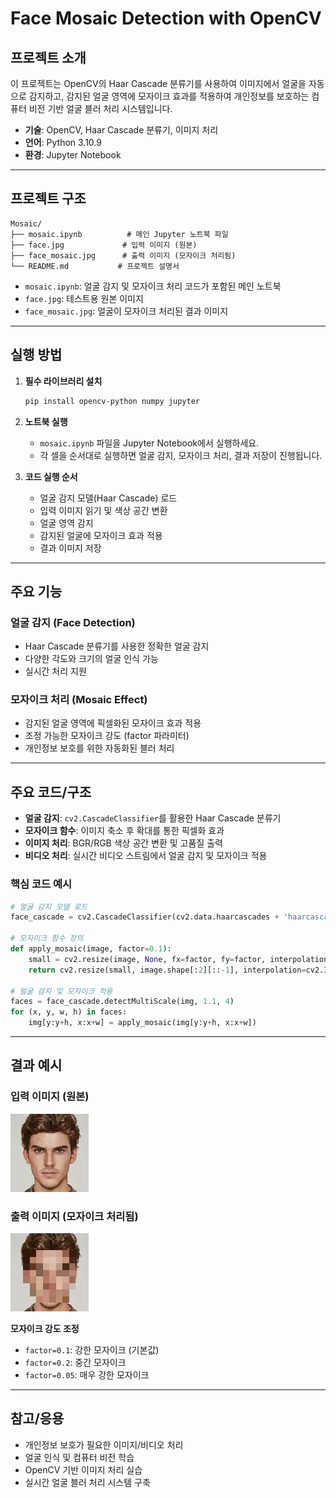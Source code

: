 # Face Mosaic Detection with OpenCV

## 프로젝트 소개

이 프로젝트는 OpenCV의 Haar Cascade 분류기를 사용하여 이미지에서 얼굴을 자동으로 감지하고, 감지된 얼굴 영역에 모자이크 효과를 적용하여 개인정보를 보호하는 컴퓨터 비전 기반 얼굴 블러 처리 시스템입니다.

- **기술**: OpenCV, Haar Cascade 분류기, 이미지 처리
- **언어**: Python 3.10.9
- **환경**: Jupyter Notebook

---

## 프로젝트 구조

```
Mosaic/
├── mosaic.ipynb          # 메인 Jupyter 노트북 파일
├── face.jpg             # 입력 이미지 (원본)
├── face_mosaic.jpg      # 출력 이미지 (모자이크 처리됨)
└── README.md           # 프로젝트 설명서
```

- `mosaic.ipynb`: 얼굴 감지 및 모자이크 처리 코드가 포함된 메인 노트북
- `face.jpg`: 테스트용 원본 이미지
- `face_mosaic.jpg`: 얼굴이 모자이크 처리된 결과 이미지

---

## 실행 방법

1. **필수 라이브러리 설치**
   ```bash
   pip install opencv-python numpy jupyter
   ```

2. **노트북 실행**
   - `mosaic.ipynb` 파일을 Jupyter Notebook에서 실행하세요.
   - 각 셀을 순서대로 실행하면 얼굴 감지, 모자이크 처리, 결과 저장이 진행됩니다.

3. **코드 실행 순서**
   - 얼굴 감지 모델(Haar Cascade) 로드
   - 입력 이미지 읽기 및 색상 공간 변환
   - 얼굴 영역 감지
   - 감지된 얼굴에 모자이크 효과 적용
   - 결과 이미지 저장

---

## 주요 기능

### 얼굴 감지 (Face Detection)
- Haar Cascade 분류기를 사용한 정확한 얼굴 감지
- 다양한 각도와 크기의 얼굴 인식 가능
- 실시간 처리 지원

### 모자이크 처리 (Mosaic Effect)
- 감지된 얼굴 영역에 픽셀화된 모자이크 효과 적용
- 조정 가능한 모자이크 강도 (factor 파라미터)
- 개인정보 보호를 위한 자동화된 블러 처리

---

## 주요 코드/구조

- **얼굴 감지**: `cv2.CascadeClassifier`를 활용한 Haar Cascade 분류기
- **모자이크 함수**: 이미지 축소 후 확대를 통한 픽셀화 효과
- **이미지 처리**: BGR/RGB 색상 공간 변환 및 고품질 출력
- **비디오 처리**: 실시간 비디오 스트림에서 얼굴 감지 및 모자이크 적용

### 핵심 코드 예시

```python
# 얼굴 감지 모델 로드
face_cascade = cv2.CascadeClassifier(cv2.data.haarcascades + 'haarcascade_frontalface_default.xml')

# 모자이크 함수 정의
def apply_mosaic(image, factor=0.1):
    small = cv2.resize(image, None, fx=factor, fy=factor, interpolation=cv2.INTER_LINEAR)
    return cv2.resize(small, image.shape[:2][::-1], interpolation=cv2.INTER_NEAREST)

# 얼굴 감지 및 모자이크 적용
faces = face_cascade.detectMultiScale(img, 1.1, 4)
for (x, y, w, h) in faces:
    img[y:y+h, x:x+w] = apply_mosaic(img[y:y+h, x:x+w])
```

---

## 결과 예시

### 입력 이미지 (원본)
![원본 이미지](face.jpg)

### 출력 이미지 (모자이크 처리됨)
![모자이크 처리된 이미지](face_mosaic.jpg)

**모자이크 강도 조정**
- `factor=0.1`: 강한 모자이크 (기본값)
- `factor=0.2`: 중간 모자이크
- `factor=0.05`: 매우 강한 모자이크

---

## 참고/응용

- 개인정보 보호가 필요한 이미지/비디오 처리
- 얼굴 인식 및 컴퓨터 비전 학습
- OpenCV 기반 이미지 처리 실습
- 실시간 얼굴 블러 처리 시스템 구축 